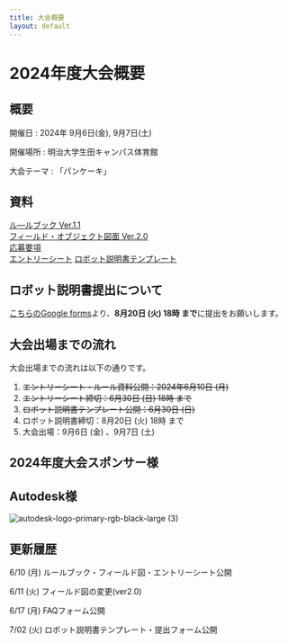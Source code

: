 ```yaml
---
title: 大会概要
layout: default
---
```


# 2024年度大会概要

## 概要

開催日
: 2024年 9月6日(金), 9月7日(土)

開催場所
: 明治大学生田キャンパス体育館

大会テーマ
: 「パンケーキ」


## 資料
[ル―ルブック Ver.1.1](../data/2024/pdf/F3RC2024_rulebook_v11.pdf)  
[フィールド・オブジェクト図面 Ver.2.0](../data/2024/pdf/F3RC2024_field_and_object_v20.pdf)  
[応募要項](../data/2024/pdf/F3RC2024_guidelines_0610.pdf)  
[エントリーシート](../data/2024/Word/F3RC2024_entry_sheet.docx)
[ロボット説明書テンプレート](../data/2024/Word/F3RC2024_ロボット説明書_テンプレート.docx)  

## ロボット説明書提出について
[こちらのGoogle forms](https://docs.google.com/forms/d/e/1FAIpQLSdO75wLbCaaYp_whQvZue3E9YFoKH3osB0EshDbLM3lWw0xhw/viewform?usp=sf_link)より、**8月20日 (火) 18時 まで**に提出をお願いします。

## 大会出場までの流れ
大会出場までの流れは以下の通りです。

1. ~~エントリーシート・ルール資料公開：2024年6月10日 (月)~~
2. ~~エントリーシート締切：6月30日 (日) 18時 まで~~
3. ~~ロボット説明書テンプレート公開：6月30日 (日)~~
4. ロボット説明書締切：8月20日 (火) 18時 まで
5. 大会出場：9月6日 (金) 、9月7日 (土)

## 2024年度大会スポンサー様
## Autodesk様 ##
![autodesk-logo-primary-rgb-black-large (3)](https://github.com/F3RC-committee/f3rc-committee.github.io/assets/164468008/783fb6a9-bae4-46f8-a4c4-87e64adb4d75)

## 更新履歴
6/10 (月) ルールブック・フィールド図・エントリーシート公開

6/11 (火) フィールド図の変更(ver2.0)

6/17 (月) FAQフォーム公開

7/02 (火) ロボット説明書テンプレート・提出フォーム公開
